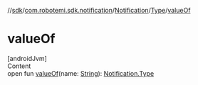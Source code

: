 //[sdk](../../../../index.md)/[com.robotemi.sdk.notification](../../index.md)/[Notification](../index.md)/[Type](index.md)/[valueOf](value-of.md)



# valueOf  
[androidJvm]  
Content  
open fun [valueOf](value-of.md)(name: [String](https://developer.android.com/reference/kotlin/java/lang/String.html)): [Notification.Type](index.md)  



